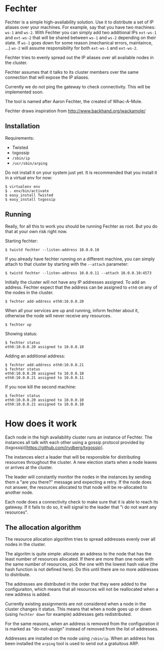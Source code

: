 # Fechter #

Fechter is a simple high-availability solution.  Use it to distribute
a set of IP aliases over your machines.  For example, say that you
have two machines: `ws-1` and `ws-2`.  With Fechter you can simply add
two additional IPs `ext-ws-1` and `ext-ws-2` that will be shared
between `ws-1` and `ws-2` depending on their state.  If `ws-1` goes
down for some reason (mechanical errors, maintaince, ...) `ws-2` will
assume responsibility for both `ext-ws-1` and `ext-ws-2`.

Fechter tries to evenly spread out the IP aliases over all available
nodes in the cluster.

Fechter assumes that it talks to its cluster members over the same
connection that will expose the IP aliases.

Currently we do not ping the gateway to check connectivity.  This will
be implemented soon.

The tool is named after Aaron Fechter, the created of Whac-A-Mole.

Fechter draws inspiration from http://www.backhand.org/wackamole/

## Installation ##

Requirements:

 - Twisted
 - txgossip
 - `/sbin/ip`
 - `/usr/sbin/arping`

Do not install it on your system just yet.  It is recommended that you
install it in a virtual env for now:

    $ virtualenv env
    $ . env/bin/activate
    $ easy_install Twisted
    $ easy_install txgossip

## Running ##

Really, for all this to work you should be running Fechter as root.
But you do that at your own risk right now.

Starting fechter:

    $ twistd fechter --listen-address 10.0.0.10

If you already have fechter running on a different machine, you can
simply attach to that cluster by starting with the `--attach`
parameter:

    $ twistd fechter --listen-address 10.0.0.11 --attach 10.0.0.10:4573

Initially the cluster will not have any IP addresses assigned.  To add
an address.  Fechter expect that the address can be assigned to `eth0`
on any of the nodes in the cluster.

    $ fechter add-address eth0:10.0.0.20

When all your services are up and running, inform fechter about it,
otherwise the node will never receive any resources.

    $ fechter up

Showing status:

    $ fechter status
    eth0:10.0.0.20 assigned to 10.0.0.10

Adding an additional address:

    $ fechter add-address eth0:10.0.0.21
    $ fechter status
    eth0:10.0.0.20 assigned to 10.0.0.10
    eth0:10.0.0.21 assigned to 10.0.0.11

If you now kill the second machine:

    $ fechter status
    eth0:10.0.0.20 assigned to 10.0.0.10
    eth0:10.0.0.21 assigned to 10.0.0.10


# How does it work #

Each node in the high availability cluster runs an instance of
Fechter.  The instances all talk with each other using a gossip
protocol provided by (txgossip)[https://github.com/jrydberg/txgossip].

The instances elect a leader that will be responsible for distributing
resources throughout the cluster.  A new election starts when a node
leaves or arrives at the cluster.

The leader will constantly monitor the nodes in the instances by
sending them a "are you there?" message and expecting a retry.  If the
node does not answer, the resources allocated to that node will be
re-allocated to another node.

Each node does a connectivity check to make sure that it is able to
reach its gateway.  If it fails to do so, it will signal to the leader
that "i do not want any resources".

## The allocation algorithm ##

The resource allocation algorithm tries to spread addresses evenly
over all nodes in the cluster.

The algoritm is quite simple: allocate an address to the node that has
the least number of resources allocated.  If there are more than one
node with the same number of resources, pick the one with the lowest
hash value (the hash function is not defined here).  Do this until
there are no more addresses to distribute.

The addresses are distributed in the order that they were added to the
configuraiton, which means that all resources will not be reallocated
when a new address is added.

Currently existing assignments are not considered when a node in the
cluster changes it status.  This means that when a node goes up or
down (using `fechter down` for example) addresses gets redistributed.

For the same reasons, when an address is removed from the
configuration it is marked as "do-not-assign" instead of removed from
the list of addresses.

Addresses are installed on the node using `/sbin/ip`.  When an address
has been installed the `arping` tool is used to send out a gratuitous
ARP.
